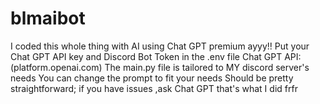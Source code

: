 # blmaibot
I coded this whole thing with AI using Chat GPT premium ayyy!! 
Put your Chat GPT API key and Discord Bot Token in the .env file 
Chat GPT API: (platform.openai.com)
The main.py file is tailored to MY discord server's needs You can change the prompt to fit your needs
Should be pretty straightforward; if you have issues ,ask Chat GPT that's what I did frfr
